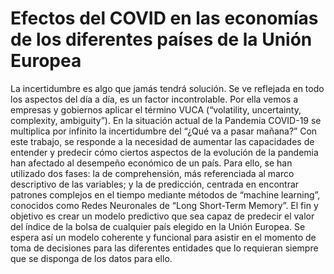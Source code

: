 # Efectos del COVID en las economías de los diferentes países de la Unión Europea
La incertidumbre es algo que jamás tendrá solución. Se ve reflejada en todo los aspectos del día a día, es un factor incontrolable. Por ella vemos a empresas y gobiernos aplicar el término VUCA (“volatility, uncertainty, complexity, ambiguity”). En la situación actual de la Pandemia COVID-19 se multiplica por infinito la incertidumbre del “¿Qué va a pasar mañana?” Con este trabajo, se responde a la necesidad de aumentar las capacidades de entender y predecir cómo ciertos aspectos de la evolución de la pandemia han afectado al desempeño económico de un país. Para ello, se han utilizado dos fases: la de comprehensión, más referenciada al marco descriptivo de las variables; y la de predicción, centrada en encontrar patrones complejos en el tiempo mediante métodos de “machine learning”, conocidos como Redes Neuronales de “Long Short-Term Memory”. El fin y objetivo es crear un modelo predictivo que sea capaz de predecir el valor del índice de la bolsa de cualquier país elegido en la Unión Europea. Se espera así un modelo coherente y funcional para asistir en el momento de toma de decisiones para las diferentes entidades que lo requieran siempre que se disponga de los datos para ello. 
